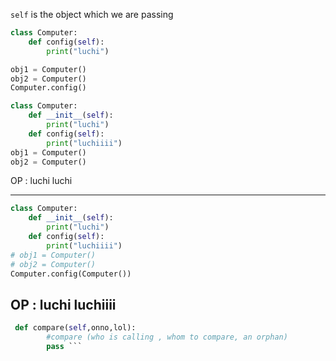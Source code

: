 `self` is the object which we are passing
```python
class Computer:
    def config(self):
        print("luchi")

obj1 = Computer()
obj2 = Computer()
Computer.config()
```

```python
class Computer:
    def __init__(self):
        print("luchi")
    def config(self):
        print("luchiiii")
obj1 = Computer()
obj2 = Computer()
```
OP : 
luchi
luchi

---
```python
class Computer:
    def __init__(self):
        print("luchi")
    def config(self):
        print("luchiiii")
# obj1 = Computer()
# obj2 = Computer()
Computer.config(Computer())
```
OP : luchi
luchiiii
---

``` python
 def compare(self,onno,lol):
        #compare (who is calling , whom to compare, an orphan)
        pass ```
